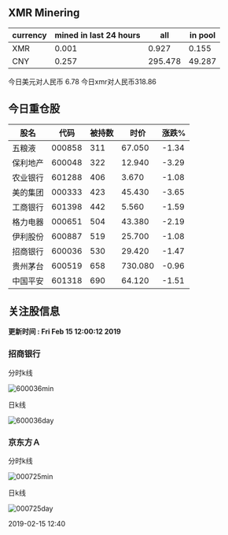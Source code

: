 ## XMR Minering

|currency|mined in last 24 hours|all|in pool|
|---|---|---|---|
|XMR|0.001|0.927|0.155|
|CNY|0.257|295.478|49.287|

今日美元对人民币 6.78	今日xmr对人民币318.86


## 今日重仓股 

|股名|代码|被持数|时价|涨跌%|
|---|---|---|---|---|
|五粮液|000858|311|67.050|-1.34|
|保利地产|600048|322|12.940|-3.29|
|农业银行|601288|406|3.670|-1.08|
|美的集团|000333|423|45.430|-3.65|
|工商银行|601398|442|5.560|-1.59|
|格力电器|000651|504|43.380|-2.19|
|伊利股份|600887|519|25.700|-1.08|
|招商银行|600036|530|29.420|-1.47|
|贵州茅台|600519|658|730.080|-0.96|
|中国平安|601318|690|64.120|-1.51|

## 关注股信息
**更新时间 : Fri Feb 15 12:00:12 2019**
### 招商银行 
分时k线

![600036min](http://image.sinajs.cn/newchart/min/n/sh600036.gif)

日k线

![600036day](http://image.sinajs.cn/newchart/daily/n/sh600036.gif)

### 京东方Ａ 
分时k线

![000725min](http://image.sinajs.cn/newchart/min/n/sz000725.gif)

日k线

![000725day](http://image.sinajs.cn/newchart/daily/n/sz000725.gif)

2019-02-15 12:40